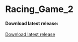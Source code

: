 # Racing_Game_2

#### Download latest release:
[Download latest release](https://github.com/asmoly/Racing_Game/releases/latest/download/racing_game.zip)
